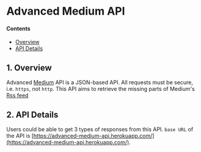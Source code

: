 # Advanced Medium API

#### Contents

- [Overview](#1-overview)
- [API Details](#2-api-details)

## 1. Overview

Advanced [Medium](https://medium.com) API is a JSON-based API. All requests must be secure, i.e. `https`, not `http`.
This API aims to retrieve the missing parts of Medium's [Rss feed](https://help.medium.com/hc/en-us/articles/214874118-Using-RSS-feeds-of-profiles-publications-and-topics)

## 2. API Details

Users could be able to get 3 types of responses from this API. `base URL` of the API is [https://advanced-medium-api.herokuapp.com/](https://advanced-medium-api.herokuapp.com/).

